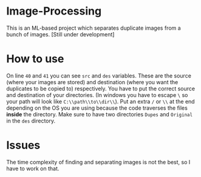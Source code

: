 # Image-Processing
This is an ML-based project which separates duplicate images from a bunch of images. [Still under development]

# How to use
On line `40` and `41` you can see `src` and `des` variables. These are the source (where your images are stored) and destination (where you want the duplicates to be copied to) 
respectively.
You have to put the correct source and destination of your directories. (In windows you have to escape `\` so your path will look like `C:\\path\\to\\dir\\`).
Put an extra `/` or `\\` at the end depending on the OS you are using because the code traverses the files **inside** the directory.
Make sure to have two directories `Dupes` and `Original` in the `des` directory.
 
# Issues
The time complexity of finding and separating images is not the best, so I have to work on that.
